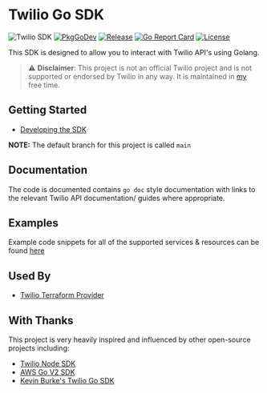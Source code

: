 # Twilio Go SDK

![Twilio SDK](https://github.com/RJPearson94/twilio-sdk-go/workflows/Twilio%20SDK/badge.svg)
[![PkgGoDev](https://pkg.go.dev/badge/github.com/RJPearson94/twilio-sdk-go)](https://pkg.go.dev/github.com/RJPearson94/twilio-sdk-go)
[![Release](https://img.shields.io/github/release/RJPearson94/twilio-sdk-go.svg)](https://github.com/RJPearson94/twilio-sdk-go/releases/latest)
[![Go Report Card](https://goreportcard.com/badge/github.com/RJPearson94/twilio-sdk-go)](https://goreportcard.com/report/github.com/RJPearson94/twilio-sdk-go)
[![License](https://img.shields.io/github/license/RJPearson94/twilio-sdk-go)](/LICENSE)

This SDK is designed to allow you to interact with Twilio API's using Golang.

> ⚠️ **Disclaimer**: This project is not an official Twilio project and is not supported or endorsed by Twilio in any way. It is maintained in [my](https://github.com/RJPearson94) free time.

## Getting Started

- [Developing the SDK](./development.md)

**NOTE:** The default branch for this project is called `main`

## Documentation

The code is documented contains `go doc` style documentation with links to the relevant Twilio API documentation/ guides where appropriate.

## Examples

Example code snippets for all of the supported services & resources can be found [here](./examples)

## Used By

- [Twilio Terraform Provider](https://github.com/RJPearson94/terraform-provider-twilio)

## With Thanks

This project is very heavily inspired and influenced by other open-source projects including:

- [Twilio Node SDK](https://github.com/twilio/twilio-node)
- [AWS Go V2 SDK](https://github.com/aws/aws-sdk-go-v2)
- [Kevin Burke's Twilio Go SDK](https://github.com/kevinburke/twilio-go)
